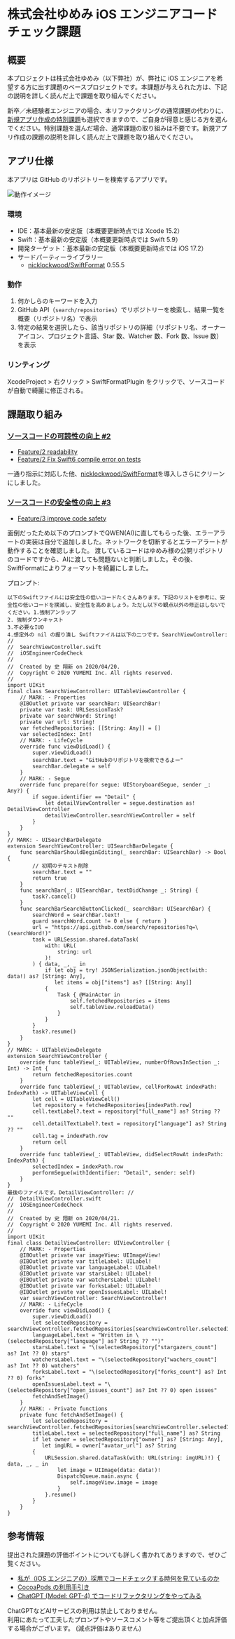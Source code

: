 # 株式会社ゆめみ iOS エンジニアコードチェック課題

## 概要

本プロジェクトは株式会社ゆめみ（以下弊社）が、弊社に iOS エンジニアを希望する方に出す課題のベースプロジェクトです。本課題が与えられた方は、下記の説明を詳しく読んだ上で課題を取り組んでください。

新卒／未経験者エンジニアの場合、本リファクタリングの通常課題の代わりに、[新規アプリ作成の特別課題](https://yumemi-ios-junior-engineer-codecheck.app.swift.cloud)も選択できますので、ご自身が得意と感じる方を選んでください。特別課題を選んだ場合、通常課題の取り組みは不要です。新規アプリ作成の課題の説明を詳しく読んだ上で課題を取り組んでください。

## アプリ仕様

本アプリは GitHub のリポジトリーを検索するアプリです。

![動作イメージ](README_Images/app.gif)

### 環境

- IDE：基本最新の安定版（本概要更新時点では Xcode 15.2）
- Swift：基本最新の安定版（本概要更新時点では Swift 5.9）
- 開発ターゲット：基本最新の安定版（本概要更新時点では iOS 17.2）
- サードパーティーライブラリー
    - [nicklockwood/SwiftFormat](https://github.com/nicklockwood/SwiftFormat) 0.55.5

### 動作

1. 何かしらのキーワードを入力
2. GitHub API（`search/repositories`）でリポジトリーを検索し、結果一覧を概要（リポジトリ名）で表示
3. 特定の結果を選択したら、該当リポジトリの詳細（リポジトリ名、オーナーアイコン、プロジェクト言語、Star 数、Watcher 数、Fork 数、Issue 数）を表示

### リンティング

XcodeProject > 右クリック > SwiftFormatPlugin をクリックで、ソースコードが自動で綺麗に修正される。

## 課題取り組み

### [ソースコードの可読性の向上 #2](https://github.com/Satoru-PriChan/yumemi-ios-engineer-codecheck/issues/2)

- [Feature/2 readability](https://github.com/Satoru-PriChan/yumemi-ios-engineer-codecheck/pull/12)
- [Feature/2 Fix Swift6 compile error on tests](https://github.com/Satoru-PriChan/yumemi-ios-engineer-codecheck/pull/13)

一通り指示に対応した他、[nicklockwood/SwiftFormat](https://github.com/nicklockwood/SwiftFormat)を導入しさらにクリーンにしました。

### [ソースコードの安全性の向上 #3](https://github.com/Satoru-PriChan/yumemi-ios-engineer-codecheck/issues/3)

- [Feature/3 improve code safety](https://github.com/Satoru-PriChan/yumemi-ios-engineer-codecheck/pull/14)

面倒だったため以下のプロンプトでQWEN(AI)に直してもらった後、エラーアラートの実装は自分で追加しました。ネットワークを切断するとエラーアラートが動作することを確認しました。
渡しているコードはゆめみ様の公開リポジトリのコードですから、AIに渡しても問題ないと判断しました。その後、SwiftFormatによりフォーマットを綺麗にしました。

プロンプト: 
```
以下のSwiftファイルには安全性の低いコードたくさんあります。下記のリストを参考に、安全性の低いコードを撲滅し、安全性を高めましょう。ただし以下の観点以外の修正はしないでください。1.強制アンラップ
2. 強制ダウンキャスト
3.不必要なIUO
4.想定外の nil の握り潰し Swiftファイルは以下の二つです。SearchViewController: //
//  SearchViewController.swift
//  iOSEngineerCodeCheck
//
//  Created by 史 翔新 on 2020/04/20.
//  Copyright © 2020 YUMEMI Inc. All rights reserved.
//
import UIKit
final class SearchViewController: UITableViewController {
    // MARK: - Properties
    @IBOutlet private var searchBar: UISearchBar!
    private var task: URLSessionTask?
    private var searchWord: String!
    private var url: String!
    var fetchedRepositories: [[String: Any]] = []
    var selectedIndex: Int!
    // MARK: - LifeCycle
    override func viewDidLoad() {
        super.viewDidLoad()
        searchBar.text = "GitHubのリポジトリを検索できるよー"
        searchBar.delegate = self
    }
    // MARK: - Segue
    override func prepare(for segue: UIStoryboardSegue, sender _: Any?) {
        if segue.identifier == "Detail" {
            let detailViewController = segue.destination as! DetailViewController
            detailViewController.searchViewController = self
        }
    }
}
// MARK: - UISearchBarDelegate
extension SearchViewController: UISearchBarDelegate {
    func searchBarShouldBeginEditing(_ searchBar: UISearchBar) -> Bool {
        // 初期のテキスト削除
        searchBar.text = ""
        return true
    }
    func searchBar(_: UISearchBar, textDidChange _: String) {
        task?.cancel()
    }
    func searchBarSearchButtonClicked(_ searchBar: UISearchBar) {
        searchWord = searchBar.text!
        guard searchWord.count != 0 else { return }
        url = "https://api.github.com/search/repositories?q=\(searchWord!)"
        task = URLSession.shared.dataTask(
            with: URL(
                string: url
            )!
        ) { data, _, _ in
            if let obj = try! JSONSerialization.jsonObject(with: data!) as? [String: Any],
               let items = obj["items"] as? [[String: Any]]
            {
                Task { @MainActor in
                    self.fetchedRepositories = items
                    self.tableView.reloadData()
                }
            }
        }
        task?.resume()
    }
}
// MARK: - UITableViewDelegate
extension SearchViewController {
    override func tableView(_: UITableView, numberOfRowsInSection _: Int) -> Int {
        return fetchedRepositories.count
    }
    override func tableView(_: UITableView, cellForRowAt indexPath: IndexPath) -> UITableViewCell {
        let cell = UITableViewCell()
        let repository = fetchedRepositories[indexPath.row]
        cell.textLabel?.text = repository["full_name"] as? String ?? ""
        cell.detailTextLabel?.text = repository["language"] as? String ?? ""
        cell.tag = indexPath.row
        return cell
    }
    override func tableView(_: UITableView, didSelectRowAt indexPath: IndexPath) {
        selectedIndex = indexPath.row
        performSegue(withIdentifier: "Detail", sender: self)
    }
}
最後のファイルです。DetailViewController: //
//  DetailViewController.swift
//  iOSEngineerCodeCheck
//
//  Created by 史 翔新 on 2020/04/21.
//  Copyright © 2020 YUMEMI Inc. All rights reserved.
//
import UIKit
final class DetailViewController: UIViewController {
    // MARK: - Properties
    @IBOutlet private var imageView: UIImageView!
    @IBOutlet private var titleLabel: UILabel!
    @IBOutlet private var languageLabel: UILabel!
    @IBOutlet private var starsLabel: UILabel!
    @IBOutlet private var watchersLabel: UILabel!
    @IBOutlet private var forksLabel: UILabel!
    @IBOutlet private var openIssuesLabel: UILabel!
    var searchViewController: SearchViewController!
    // MARK: - LifeCycle
    override func viewDidLoad() {
        super.viewDidLoad()
        let selectedRepository = searchViewController.fetchedRepositories[searchViewController.selectedIndex]
        languageLabel.text = "Written in \(selectedRepository["language"] as? String ?? "")"
        starsLabel.text = "\(selectedRepository["stargazers_count"] as? Int ?? 0) stars"
        watchersLabel.text = "\(selectedRepository["wachers_count"] as? Int ?? 0) watchers"
        forksLabel.text = "\(selectedRepository["forks_count"] as? Int ?? 0) forks"
        openIssuesLabel.text = "\(selectedRepository["open_issues_count"] as? Int ?? 0) open issues"
        fetchAndSetImage()
    }
    // MARK: - Private functions
    private func fetchAndSetImage() {
        let selectedRepository = searchViewController.fetchedRepositories[searchViewController.selectedIndex]
        titleLabel.text = selectedRepository["full_name"] as? String
        if let owner = selectedRepository["owner"] as? [String: Any],
           let imgURL = owner["avatar_url"] as? String
        {
            URLSession.shared.dataTask(with: URL(string: imgURL)!) { data, _, _ in
                let image = UIImage(data: data!)!
                DispatchQueue.main.async {
                    self.imageView.image = image
                }
            }.resume()
        }
    }
}
```


## 参考情報

提出された課題の評価ポイントについても詳しく書かれてありますので、ぜひご覧ください。

- [私が（iOS エンジニアの）採用でコードチェックする時何を見ているのか](https://qiita.com/lovee/items/d76c68341ec3e7beb611)
- [CocoaPods の利用手引き](https://qiita.com/ykws/items/b951a2e24ca85013e722)
- [ChatGPT (Model: GPT-4) でコードリファクタリングをやってみる](https://qiita.com/mitsuharu_e/items/213491c668ab75924cfd)

ChatGPTなどAIサービスの利用は禁止しておりません。  
利用にあたって工夫したプロンプトやソースコメント等をご提出頂くと加点評価する場合がございます。 (減点評価はありません)
